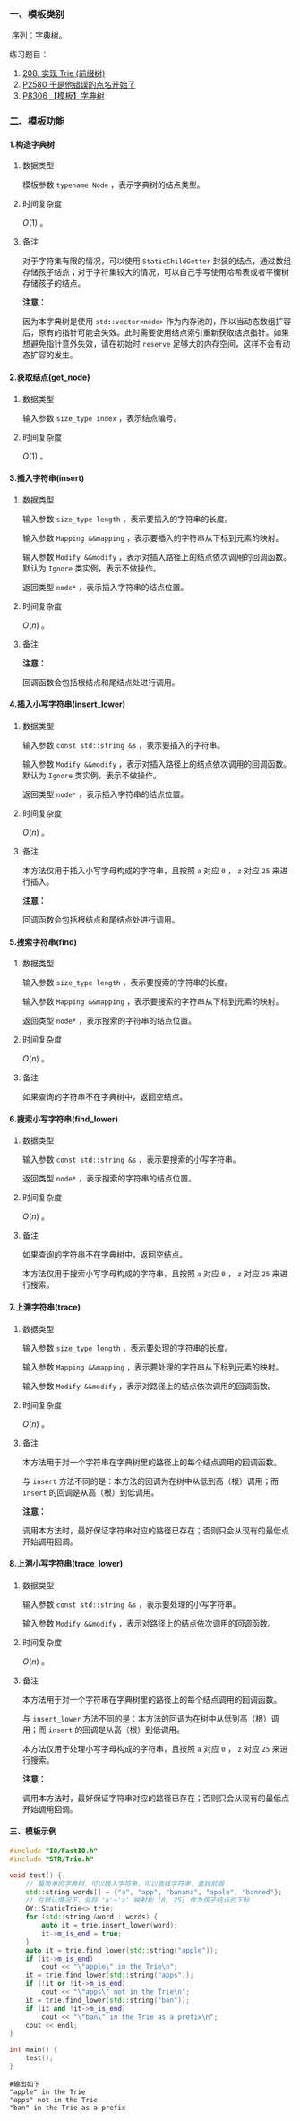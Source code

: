 ### 一、模板类别

​	序列：字典树。

  练习题目：

1. [208. 实现 Trie (前缀树)](https://leetcode.cn/problems/implement-trie-prefix-tree)
2. [P2580 于是他错误的点名开始了](https://www.luogu.com.cn/problem/P2580)
3. [P8306 【模板】字典树](https://www.luogu.com.cn/problem/P8306)



### 二、模板功能


#### 1.构造字典树

1. 数据类型

   模板参数 `typename Node` ，表示字典树的结点类型。

2. 时间复杂度

   $O(1)$ 。

3. 备注

   对于字符集有限的情况，可以使用 `StaticChildGetter` 封装的结点，通过数组存储孩子结点；对于字符集较大的情况，可以自己手写使用哈希表或者平衡树存储孩子的结点。

   **注意：**

   因为本字典树是使用 `std::vector<node>` 作为内存池的，所以当动态数组扩容后，原有的指针可能会失效。此时需要使用结点索引重新获取结点指针。如果想避免指针意外失效，请在初始时 `reserve` 足够大的内存空间，这样不会有动态扩容的发生。

#### 2.获取结点(get_node)

1. 数据类型

   输入参数 `size_type index` ，表示结点编号。

2. 时间复杂度

    $O(1)$ 。

#### 3.插入字符串(insert)

1. 数据类型

   输入参数 `size_type length` ，表示要插入的字符串的长度。

   输入参数 `Mapping &&mapping` ，表示要插入的字符串从下标到元素的映射。

   输入参数 `Modify &&modify` ，表示对插入路径上的结点依次调用的回调函数。默认为 `Ignore` 类实例，表示不做操作。

   返回类型 `node*` ，表示插入字符串的结点位置。

2. 时间复杂度

   $O(n)$ 。
   
3. 备注

   **注意：**

   回调函数会包括根结点和尾结点处进行调用。

#### 4.插入小写字符串(insert_lower)

1. 数据类型

   输入参数 `const std::string &s` ，表示要插入的字符串。

   输入参数 `Modify &&modify` ，表示对插入路径上的结点依次调用的回调函数。默认为 `Ignore` 类实例，表示不做操作。

   返回类型 `node*` ，表示插入字符串的结点位置。

2. 时间复杂度

   $O(n)$ 。

3. 备注

   本方法仅用于插入小写字母构成的字符串，且按照 `a` 对应 `0` ， `z` 对应 `25` 来进行插入。

   **注意：**

   回调函数会包括根结点和尾结点处进行调用。

#### 5.搜索字符串(find)

1. 数据类型

   输入参数 `size_type length` ，表示要搜索的字符串的长度。

   输入参数 `Mapping &&mapping` ，表示要搜索的字符串从下标到元素的映射。

   返回类型 `node*` ，表示搜索的字符串的结点位置。

2. 时间复杂度

   $O(n)$ 。

3. 备注

   如果查询的字符串不在字典树中，返回空结点。

#### 6.搜索小写字符串(find_lower)

1. 数据类型

   输入参数 `const std::string &s` ，表示要搜索的小写字符串。

   返回类型 `node*` ，表示搜索的字符串的结点位置。

2. 时间复杂度

   $O(n)$ 。

3. 备注

   如果查询的字符串不在字典树中，返回空结点。

   本方法仅用于搜索小写字母构成的字符串，且按照 `a` 对应 `0` ， `z` 对应 `25` 来进行搜索。

#### 7.上溯字符串(trace)

1. 数据类型

   输入参数 `size_type length` ，表示要处理的字符串的长度。

   输入参数 `Mapping &&mapping` ，表示要处理的字符串从下标到元素的映射。

   输入参数 `Modify &&modify` ，表示对路径上的结点依次调用的回调函数。

2. 时间复杂度

   $O(n)$ 。

3. 备注

   本方法用于对一个字符串在字典树里的路径上的每个结点调用的回调函数。

   与 `insert` 方法不同的是：本方法的回调为在树中从低到高（根）调用；而 `insert` 的回调是从高（根）到低调用。

   **注意：**

   调用本方法时，最好保证字符串对应的路径已存在；否则只会从现有的最低点开始调用回调。

#### 8.上溯小写字符串(trace_lower)

1. 数据类型

   输入参数 `const std::string &s` ，表示要处理的小写字符串。

   输入参数 `Modify &&modify` ，表示对路径上的结点依次调用的回调函数。

2. 时间复杂度

   $O(n)$ 。

3. 备注

   本方法用于对一个字符串在字典树里的路径上的每个结点调用的回调函数。

   与 `insert_lower` 方法不同的是：本方法的回调为在树中从低到高（根）调用；而 `insert` 的回调是从高（根）到低调用。

   本方法仅用于处理小写字母构成的字符串，且按照 `a` 对应 `0` ， `z` 对应 `25` 来进行搜索。

   **注意：**

   调用本方法时，最好保证字符串对应的路径已存在；否则只会从现有的最低点开始调用回调。

#### 三、模板示例

```c++
#include "IO/FastIO.h"
#include "STR/Trie.h"

void test() {
    // 最简单的字典树，可以插入字符串，可以查找字符串、查找前缀
    std::string words[] = {"a", "app", "banana", "apple", "banned"};
    // 在默认情况下，会将 'a'~'z' 映射到 [0, 25] 作为孩子结点的下标
    OY::StaticTrie<> trie;
    for (std::string &word : words) {
        auto it = trie.insert_lower(word);
        it->m_is_end = true;
    }
    auto it = trie.find_lower(std::string("apple"));
    if (it->m_is_end)
        cout << "\"apple\" in the Trie\n";
    it = trie.find_lower(std::string("apps"));
    if (!it or !it->m_is_end)
        cout << "\"apps\" not in the Trie\n";
    it = trie.find_lower(std::string("ban"));
    if (it and !it->m_is_end)
        cout << "\"ban\" in the Trie as a prefix\n";
    cout << endl;
}

int main() {
    test();
}
```

```
#输出如下
"apple" in the Trie
"apps" not in the Trie
"ban" in the Trie as a prefix


```

